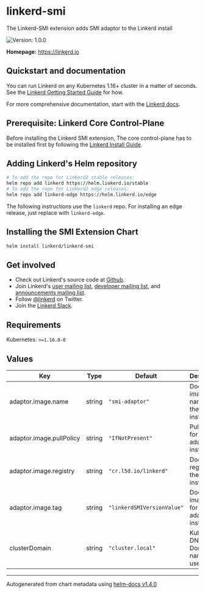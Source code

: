 # linkerd-smi

The Linkerd-SMI extension adds SMI adaptor to the Linkerd install

![Version: 1.0.0](https://img.shields.io/badge/Version-1.0.0-informational?style=flat-square)

**Homepage:** <https://linkerd.io>

## Quickstart and documentation

You can run Linkerd on any Kubernetes 1.16+ cluster in a matter of seconds. See
the [Linkerd Getting Started Guide][getting-started] for how.

For more comprehensive documentation, start with the [Linkerd
docs][linkerd-docs].

## Prerequisite: Linkerd Core Control-Plane

Before installing the Linkerd SMI extension, The core control-plane has to
be installed first by following the [Linkerd Install
Guide](https://linkerd.io/2/tasks/install/).

## Adding Linkerd's Helm repository

```bash
# To add the repo for Linkerd2 stable releases:
helm repo add linkerd https://helm.linkerd.io/stable
# To add the repo for Linkerd2 edge releases:
helm repo add linkerd-edge https://helm.linkerd.io/edge
```

The following instructions use the `linkerd` repo. For installing an edge
release, just replace with `linkerd-edge`.

## Installing the SMI Extension Chart

```bash
helm install linkerd/linkerd-smi
```

## Get involved

* Check out Linkerd's source code at [Github][linkerd2].
* Join Linkerd's [user mailing list][linkerd-users], [developer mailing
  list][linkerd-dev], and [announcements mailing list][linkerd-announce].
* Follow [@linkerd][twitter] on Twitter.
* Join the [Linkerd Slack][slack].

[cncf]: https://www.cncf.io/
[getting-started]: https://linkerd.io/2/getting-started/
[linkerd2]: https://github.com/linkerd/linkerd2
[linkerd-announce]: https://lists.cncf.io/g/cncf-linkerd-announce
[linkerd-dev]: https://lists.cncf.io/g/cncf-linkerd-dev
[linkerd-docs]: https://linkerd.io/2/overview/
[linkerd-users]: https://lists.cncf.io/g/cncf-linkerd-users
[slack]: http://slack.linkerd.io
[twitter]: https://twitter.com/linkerd

## Requirements

Kubernetes: `>=1.16.0-0`

## Values

| Key | Type | Default | Description |
|-----|------|---------|-------------|
| adaptor.image.name | string | `"smi-adaptor"` | Docker image name for the adaptor instance |
| adaptor.image.pullPolicy | string | `"IfNotPresent"` | Pull policy  for the adaptor instance |
| adaptor.image.registry | string | `"cr.l5d.io/linkerd"` | Docker registry for the adaptor instance |
| adaptor.image.tag | string | `"linkerdSMIVersionValue"` | Docker image tag for the adaptor instance |
| clusterDomain | string | `"cluster.local"` | Kubernetes DNS Domain name to use |

----------------------------------------------
Autogenerated from chart metadata using [helm-docs v1.4.0](https://github.com/norwoodj/helm-docs/releases/v1.4.0)
